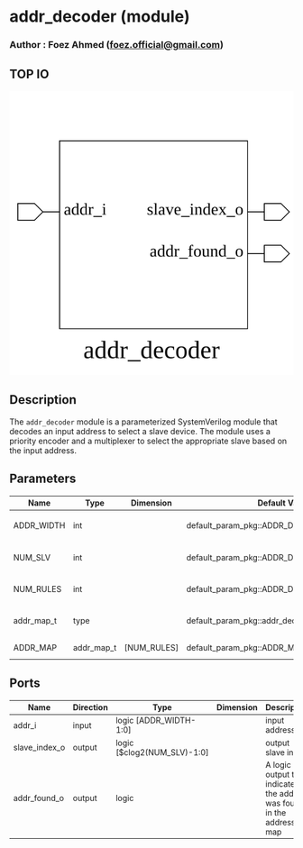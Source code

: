 # addr_decoder (module)

### Author : Foez Ahmed (foez.official@gmail.com)

## TOP IO
<img src="./addr_decoder_top.svg">

## Description

The `addr_decoder` module is a parameterized SystemVerilog module that decodes an input address to
select a slave device. The module uses a priority encoder and a multiplexer to select the
appropriate slave based on the input address.

## Parameters
|Name|Type|Dimension|Default Value|Description|
|-|-|-|-|-|
|ADDR_WIDTH|int||default_param_pkg::ADDR_DECODER_ADDR_WIDTH| width of the address input|
|NUM_SLV|int||default_param_pkg::ADDR_DECODER_NUM_SLV| number of slave devices|
|NUM_RULES|int||default_param_pkg::ADDR_DECODER_NUM_RULES| number of address map rules|
|addr_map_t|type||default_param_pkg::addr_decoder_addr_map_t| type of the address map|
|ADDR_MAP|addr_map_t|[NUM_RULES]|default_param_pkg::ADDR_MAP| address map array|

## Ports
|Name|Direction|Type|Dimension|Description|
|-|-|-|-|-|
|addr_i|input|logic [ADDR_WIDTH-1:0]|| input address|
|slave_index_o|output|logic [$clog2(NUM_SLV)-1:0]|| output slave index|
|addr_found_o|output|logic|| A logic output that indicates if the address was found in the address map|
